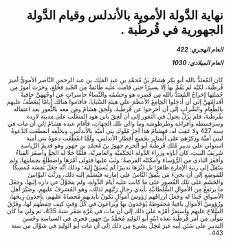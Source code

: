 <h1 dir="rtl">نهاية الدَّولة الأموية بالأندلس وقيام الدَّولة الجهورية في قُرطُبة .</h1>

<h5 dir="rtl">العام الهجري:  422

العام الميلادي: 1030

</h5>

<p dir="rtl">كان المُعتَدُّ بالله أبو بكر هِشامُ بنُ مُحمَّدِ بنِ عبدِ المَلِك بن عبد الرحمن النَّاصر الأمويُّ أميرَ قُرطُبةَ، لكنَّه لم يَقُمْ بها إلا يسيرًا حتى قامت عليه طائفةٌ مِن الجُندِ فخُلِعَ، وجَرَت أمورٌ مِن جُملتِها إخراجُ المُعتَدِّ بالله مِن قَصرِه هو وحشَمُه والنِّساءُ حاسراتٍ عن أوجُهِهنَّ حافيةً أقدامُهنَّ إلى أن أُدخِلوا الجامِعَ الأعظَمَ على هيئةِ السَّبايا، فأقاموا هنالك أيامًا يُتعَطَّفُ عليهم بالطَّعامِ والشَّرابِ إلى أن أُخرِجوا عن قُرطُبةَ، ولَحِقَ هِشامٌ ومَن معه بالثُّغورِ بعد اعتقاله بقُرطُبةَ، فلم يزَلْ يجولُ في الثغور إلى أن لَحِقَ بابن هود المتغَلِّب على مدينة لاردة وسرقسطة وأفراغة وطرطوشة وما والى تلك الجهاتِ، فأقام عنده هشامٌ إلى أن مات في سنة 427 ولا عَقِبَ له، فهِشامٌ هذا آخِرُ مُلوكِ بني أميَّة بالأندلُسِ، وبخَلْعِه انقطَعَت الدَّعوةُ لبني أميَّةَ وذِكرُهم على المنابِرِ بجَميعِ أقطارِ الأندلس، ولَمَّا انقَطَعَت دعوةُ بني أمية استولى على تدبيرِ مُلكِ قُرطُبةَ أبو الحزم جهورُ بنُ مُحمَّدِ بنِ جهور وهو قديمُ الرِّياسةِ شَريفُ البيتِ، كان آباؤه وزراءَ الدَّولةِ الحَكَميَّة والعامريَّة، فلمَّا خلا له الجوُّ وأصفَرَ الفِناءُ وأقفَرَ النادي من الرُّؤساءِ وأمكَنَتْه الفرصةُ؛ وثَبَ عليها فتولى أمْرَها واضطلَعَ بحِمايتِها، ولم ينتَقِلْ إلى رتبةِ الإمارةِ ظاهرًا بل دَبَّرَها تدبيرًا لم يُسبَقْ إليه؛ وذلك أنَّه جعَلَ نَفسَه مُمسِكًا للمَوضِعِ إلى أن يجيءَ مَن يتَّفِقُ النَّاسُ على إمارتِه فيُسَلِّم إليه ذلك، ورتَّبَ البوَّابينَ والحَشَم على تلك القُصورِ على ما كانت عليه أيامَ الدَّولةِ، ولم يتحَوَّلْ عن دارِه إليها، وجعَلَ ما يرتَفِعُ مِن الأموالِ السُّلطانيَّةِ بأيدي رجالٍ رَتَّبَهم لذلك، وهو المُشرِفُ عليهم، وصَيَّرَ أهلَ الأسواقِ جُندًا له وجَعَلَ أرزاقَهم رُؤوسَ أموالٍ تكونُ بأيديهم مُحصاةً عليهم، يأخذونَ رِبحَها، ورُؤوسُ الأموالِ باقيةٌ مَحفوظةٌ يُؤخَذونَ بها ويُراعَونَ في كُلِّ وَقتٍ كيف حِفظُهم لها، وفَرَّقَ السِّلاحَ عليهم واستمَرَّ أمْرُه على ذلك إلى أن مات في غُرَّةِ صَفَر سَنةَ 435، ثم ولِيَ ما كان يتولَّى مِن أمر قُرطُبةَ بَعدَه ابنُه أبو الوليدِ مُحَمَّدُ بنُ جهور فجرى في السياسةِ وحُسنِ التدبيرِ على سَنَنِ أبيه غيرَ مُخِلٍّ بشيءٍ مِن ذلك إلى أن مات أبو الوليدِ في شوَّال من سنة 443.</p></br>
